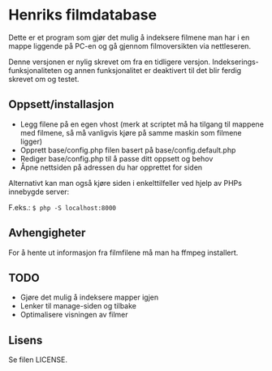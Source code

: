 Henriks filmdatabase
====================

Dette er et program som gjør det mulig å indeksere filmene man har i en mappe
liggende på PC-en og gå gjennom filmoversikten via nettleseren.

Denne versjonen er nylig skrevet om fra en tidligere versjon. Indekserings-
funksjonaliteten og annen funksjonalitet er deaktivert til det blir ferdig
skrevet om og testet.


Oppsett/installasjon
--------------------

* Legg filene på en egen vhost (merk at scriptet må ha tilgang til mappene
med filmene, så må vanligvis kjøre på samme maskin som filmene ligger)
* Opprett base/config.php filen basert på base/config.default.php
* Rediger base/config.php til å passe ditt oppsett og behov
* Åpne nettsiden på adressen du har opprettet for siden

Alternativt kan man også kjøre siden i enkelttilfeller ved hjelp av PHPs innebygde server:

F.eks.: `$ php -S localhost:8000`


Avhengigheter
-------------

For å hente ut informasjon fra filmfilene må man ha ffmpeg installert.


TODO
----

* Gjøre det mulig å indeksere mapper igjen
* Lenker til manage-siden og tilbake
* Optimalisere visningen av filmer


Lisens
------

Se filen LICENSE.